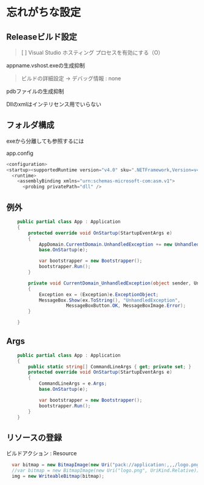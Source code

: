 # 忘れがちな設定

## Releaseビルド設定

> [ ] Visual Studio ホスティング プロセスを有効にする（O）

appname.vshost.exeの生成抑制

> ビルドの詳細設定 -> デバッグ情報 : none

pdbファイルの生成抑制

Dllのxmlはインテリセンス用でいらない

## フォルダ構成

exeから分離しても参照するには

app.config
```C#
<configuration>
<startup><supportedRuntime version="v4.0" sku=".NETFramework,Version=v4.6" /></startup>
  <runtime>
    <assemblyBinding xmlns="urn:schemas-microsoft-com:asm.v1">
      <probing privatePath="dll" />
```
      
## 例外

```C#
    public partial class App : Application
    {
        protected override void OnStartup(StartupEventArgs e)
        {
            AppDomain.CurrentDomain.UnhandledException += new UnhandledExceptionEventHandler(CurrentDomain_UnhandledException);
            base.OnStartup(e);

            var bootstrapper = new Bootstrapper();
            bootstrapper.Run();
        }

        private void CurrentDomain_UnhandledException(object sender, UnhandledExceptionEventArgs e)
        {
            Exception ex = (Exception)e.ExceptionObject;
            MessageBox.Show(ex.ToString(), "UnhandledException",
                      MessageBoxButton.OK, MessageBoxImage.Error);
        }

    }
```

## Args

```C#
    public partial class App : Application
    {
        public static string[] CommandLineArgs { get; private set; }
        protected override void OnStartup(StartupEventArgs e)
        {
            CommandLineArgs = e.Args;
            base.OnStartup(e);

            var bootstrapper = new Bootstrapper();
            bootstrapper.Run();
        }
    }
```


## リソースの登録

ビルドアクション : Resource

```C#
  var bitmap = new BitmapImage(new Uri("pack://application:,,,/logo.png", UriKind.Absolute));
  //var bitmap = new BitmapImage(new Uri("logo.png", UriKind.Relative));
  img = new WriteableBitmap(bitmap);
```
